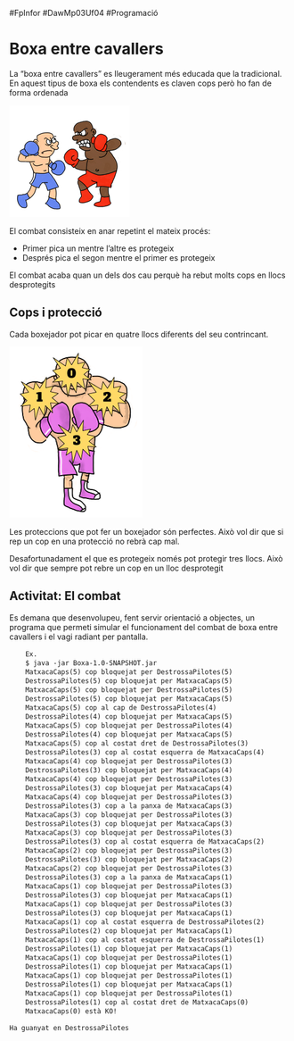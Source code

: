 #FpInfor #DawMp03Uf04 #Programació

# Boxa entre cavallers

La “boxa entre cavallers” es lleugerament més educada que la tradicional. En aquest tipus de boxa els contendents es claven cops però ho fan de forma ordenada

![Combat](combat.png)

El combat consisteix en anar repetint el mateix procés:

- Primer pica un mentre l’altre es protegeix
- Després pica el segon mentre el primer es protegeix

El combat acaba quan un dels dos cau perquè ha rebut molts cops en llocs desprotegits

## Cops i protecció

Cada boxejador pot picar en quatre llocs diferents del seu contrincant.

![Cops](https://raw.githubusercontent.com/XavierSala/Boxa/master/atacs-boxa.png "On pot rebre?")

Les proteccions que pot fer un boxejador són perfectes. Això vol dir que si rep un cop en una protecció no rebrà cap mal.

Desafortunadament el que es protegeix només pot protegir tres llocs. Això vol dir que sempre pot rebre un cop en un lloc desprotegit

## Activitat: El combat

Es demana que desenvolupeu, fent servir orientació a objectes, un programa que permeti simular el funcionament del combat de boxa entre cavallers i el vagi radiant per pantalla.

```text
    Ex.
    $ java -jar Boxa-1.0-SNAPSHOT.jar
    MatxacaCaps(5) cop bloquejat per DestrossaPilotes(5)
    DestrossaPilotes(5) cop bloquejat per MatxacaCaps(5)
    MatxacaCaps(5) cop bloquejat per DestrossaPilotes(5)
    DestrossaPilotes(5) cop bloquejat per MatxacaCaps(5)
    MatxacaCaps(5) cop al cap de DestrossaPilotes(4)
    DestrossaPilotes(4) cop bloquejat per MatxacaCaps(5)
    MatxacaCaps(5) cop bloquejat per DestrossaPilotes(4)
    DestrossaPilotes(4) cop bloquejat per MatxacaCaps(5)
    MatxacaCaps(5) cop al costat dret de DestrossaPilotes(3)
    DestrossaPilotes(3) cop al costat esquerra de MatxacaCaps(4)
    MatxacaCaps(4) cop bloquejat per DestrossaPilotes(3)
    DestrossaPilotes(3) cop bloquejat per MatxacaCaps(4)
    MatxacaCaps(4) cop bloquejat per DestrossaPilotes(3)
    DestrossaPilotes(3) cop bloquejat per MatxacaCaps(4)
    MatxacaCaps(4) cop bloquejat per DestrossaPilotes(3)
    DestrossaPilotes(3) cop a la panxa de MatxacaCaps(3)
    MatxacaCaps(3) cop bloquejat per DestrossaPilotes(3)
    DestrossaPilotes(3) cop bloquejat per MatxacaCaps(3)
    MatxacaCaps(3) cop bloquejat per DestrossaPilotes(3)
    DestrossaPilotes(3) cop al costat esquerra de MatxacaCaps(2)
    MatxacaCaps(2) cop bloquejat per DestrossaPilotes(3)
    DestrossaPilotes(3) cop bloquejat per MatxacaCaps(2)
    MatxacaCaps(2) cop bloquejat per DestrossaPilotes(3)
    DestrossaPilotes(3) cop a la panxa de MatxacaCaps(1)
    MatxacaCaps(1) cop bloquejat per DestrossaPilotes(3)
    DestrossaPilotes(3) cop bloquejat per MatxacaCaps(1)
    MatxacaCaps(1) cop bloquejat per DestrossaPilotes(3)
    DestrossaPilotes(3) cop bloquejat per MatxacaCaps(1)
    MatxacaCaps(1) cop al costat esquerra de DestrossaPilotes(2)
    DestrossaPilotes(2) cop bloquejat per MatxacaCaps(1)
    MatxacaCaps(1) cop al costat esquerra de DestrossaPilotes(1)
    DestrossaPilotes(1) cop bloquejat per MatxacaCaps(1)
    MatxacaCaps(1) cop bloquejat per DestrossaPilotes(1)
    DestrossaPilotes(1) cop bloquejat per MatxacaCaps(1)
    MatxacaCaps(1) cop bloquejat per DestrossaPilotes(1)
    DestrossaPilotes(1) cop bloquejat per MatxacaCaps(1)
    MatxacaCaps(1) cop bloquejat per DestrossaPilotes(1)
    DestrossaPilotes(1) cop al costat dret de MatxacaCaps(0)
    MatxacaCaps(0) està KO!
```

    Ha guanyat en DestrossaPilotes

